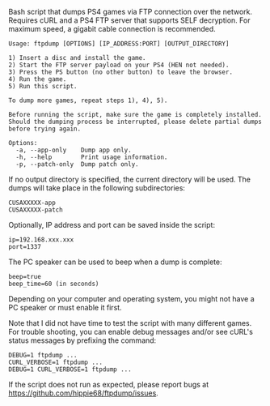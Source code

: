 Bash script that dumps PS4 games via FTP connection over the network.
Requires cURL and a PS4 FTP server that supports SELF decryption.
For maximum speed, a gigabit cable connection is recommended.

    Usage: ftpdump [OPTIONS] [IP_ADDRESS:PORT] [OUTPUT_DIRECTORY]
    
    1) Insert a disc and install the game.
    2) Start the FTP server payload on your PS4 (HEN not needed).
    3) Press the PS button (no other button) to leave the browser.
    4) Run the game.
    5) Run this script.

    To dump more games, repeat steps 1), 4), 5).

    Before running the script, make sure the game is completely installed.
    Should the dumping process be interrupted, please delete partial dumps
    before trying again.
    
    Options:
      -a, --app-only    Dump app only.
      -h, --help        Print usage information.
      -p, --patch-only  Dump patch only.
  
If no output directory is specified, the current directory will be used.
The dumps will take place in the following subdirectories:

    CUSAXXXXX-app
    CUSAXXXXX-patch

Optionally, IP address and port can be saved inside the script:

    ip=192.168.xxx.xxx
    port=1337

The PC speaker can be used to beep when a dump is complete:

    beep=true
    beep_time=60 (in seconds)

Depending on your computer and operating system, you might not have a PC speaker or must enable it first.

Note that I did not have time to test the script with many different games.
For trouble shooting, you can enable debug messages and/or see cURL's status messages by prefixing the command:

    DEBUG=1 ftpdump ...
    CURL_VERBOSE=1 ftpdump ...
    DEBUG=1 CURL_VERBOSE=1 ftpdump ...

If the script does not run as expected, please report bugs at https://github.com/hippie68/ftpdump/issues.
